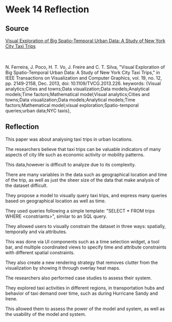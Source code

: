 # Week 14 Reflection

## Source

[Visual Exploration of Big Spatio-Temporal Urban Data: A Study of New York City Taxi Trips](https://ieeexplore.ieee.org/document/6634127)

<br/>
<br/>
N. Ferreira, J. Poco, H. T. Vo, J. Freire and C. T. Silva, "Visual Exploration of Big Spatio-Temporal Urban Data: A Study of New York City Taxi Trips," in IEEE Transactions on Visualization and Computer Graphics, vol. 19, no. 12, pp. 2149-2158, Dec. 2013, doi: 10.1109/TVCG.2013.226.
keywords: {Visual analytics;Cities and towns;Data visualization;Data models;Analytical models;Time factors;Mathematical model;Visual analytics;Cities and towns;Data visualization;Data models;Analytical models;Time factors;Mathematical model;visual exploration;Spatio-temporal queries;urban data;NYC taxis},

## Reflection

This paper was about analysing taxi trips in urban locations.

The researchers believe that taxi trips can be valuable
indicators of many aspects of city life such as economic
activity or mobility patterns.

This data,however is difficult to analyze due to its complexity.

There are many variables in the data such as geographical
location and time of the trip, as well as just the sheer size of
the data that make analysis of the dataset difficult.

They propose a model to visually query taxi trips, and express
many queries based on geographical location as well as time.

They used queries following a simple template: "SELECT \* FROM
trips WHERE \<constriants\>", similar to an SQL query.

They allowed users to visually constrain the dataset in three
ways: spatially, temporally and via attributes.

This was done via UI components such as a time selection widget,
a tool bar, and multiple coordinated views to specify time and
attribute constraints with different spatial constraints.

They also create a new rendering strategy that removes clutter
from the visualization by showing it through overlay heat maps.

The researchers also performed case studies to assess their
system.

They explored taxi activities in different regions, in
transportation hubs and behavior of taxi demand over time, such
as during Hurricane Sandy and Irene.

This allowed them to assess the power of the model and system, as
well as the usability of the model and system.
